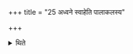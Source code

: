 +++
title = "25 अध्वने स्वाहेति पालाकलस्य"

+++

<details><summary>थिते</summary>

25. In the house of the Pālākala (the Adhvaryu) offers a libation (of ghee) with adhvane svāhā.   

[^1]: Cf. ŚB V.3.1.11.  
</details>
